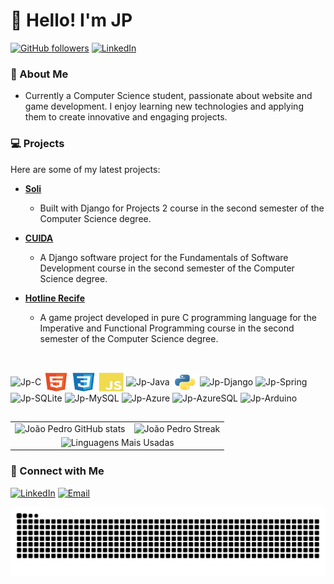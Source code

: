 # 👋 Hello! I'm JP

[![GitHub followers](https://img.shields.io/github/followers/Jp-moraiss?label=Follow&style=social)](https://github.com/Jp-moraiss)
[![LinkedIn](https://img.shields.io/badge/LinkedIn-Connect-blue)](https://www.linkedin.com/in/pedro-morais-7b05942b7/)

### 🚀 About Me

- Currently a Computer Science student, passionate about website and game development. I enjoy learning new technologies and applying them to create innovative and engaging projects.

### 💻 Projects

Here are some of my latest projects:

- **[Soli](https://github.com/Jp-moraiss/Soli)**
  - Built with Django for Projects 2 course in the second semester of the Computer Science degree.

- **[CUIDA](https://github.com/Jeraross/CUIDA/)**
  - A Django software project for the Fundamentals of Software Development course in the second semester of the Computer Science degree.

- **[Hotline Recife](https://github.com/Jeraross/Hotline-Recife/)**
  - A game project developed in pure C programming language for the Imperative and Functional Programming course in the second semester of the Computer Science degree.


##
<div style="display: inline_block"><br>
  <img align="center" alt="Jp-C" height="30" width="40" src="https://cdn.jsdelivr.net/gh/devicons/devicon@latest/icons/c/c-original.svg">
  <img align="center" alt="Jp-HTML" height="30" width="40" src="https://raw.githubusercontent.com/devicons/devicon/master/icons/html5/html5-original.svg">
  <img align="center" alt="Jp-CSS" height="30" width="40" src="https://raw.githubusercontent.com/devicons/devicon/master/icons/css3/css3-original.svg">
  <img align="center" alt="Jp-Js" height="30" width="40" src="https://raw.githubusercontent.com/devicons/devicon/master/icons/javascript/javascript-plain.svg">
  <img align="center" alt="Jp-Java" height="30" width="40" src="https://cdn.jsdelivr.net/npm/devicon@2.14.0/icons/java/java-original.svg">
  <img align="center" alt="Jp-Python" height="30" width="40" src="https://raw.githubusercontent.com/devicons/devicon/master/icons/python/python-original.svg">
  <img align="center" alt="Jp-Django" height="30" width="40" src="https://cdn.jsdelivr.net/gh/devicons/devicon@latest/icons/django/django-plain.svg">
  <img align="center" alt="Jp-Spring" height="30" width="40" src="https://cdn.jsdelivr.net/gh/devicons/devicon@latest/icons/spring/spring-original.svg">
  <img align="center" alt="Jp-SQLite" height="30" width="40" src="https://cdn.jsdelivr.net/gh/devicons/devicon@latest/icons/sqlite/sqlite-original.svg">
  <img align="center" alt="Jp-MySQL" height="30" width="40" src="https://cdn.jsdelivr.net/gh/devicons/devicon@latest/icons/mysql/mysql-original.svg">
  <img align="center" alt="Jp-Azure" height="30" width="40" src="https://cdn.jsdelivr.net/gh/devicons/devicon@latest/icons/azure/azure-original.svg">
  <img align="center" alt="Jp-AzureSQL" height="30" width="40" src="https://cdn.jsdelivr.net/gh/devicons/devicon@latest/icons/azuresqldatabase/azuresqldatabase-original.svg">
  <img align="center" alt="Jp-Arduino" height="30" width="40" src="https://cdn.jsdelivr.net/gh/devicons/devicon@latest/icons/arduino/arduino-original.svg">
</div>

##

<table align="center">
  <tr>
    <td align="center">
      <img src="https://github-readme-stats.vercel.app/api?username=Jp-moraiss&show_icons=true&theme=blue_navy&count_private=true" alt="João Pedro GitHub stats" />
    </td>
    <td align="center">
      <img src="https://github-readme-streak-stats.herokuapp.com/?user=Jp-moraiss&theme=blue_navy" alt="João Pedro Streak" />
    </td>
  </tr>
  <tr>
    <td colspan="2" align="center">
      <img src="https://github-readme-stats.vercel.app/api/top-langs/?username=Jp-moraiss&theme=blue_navy&show_icons=true&layout=compact" alt="Linguagens Mais Usadas" />
    </td>
  </tr>
</table>  


### 🔗 Connect with Me

[![LinkedIn](https://img.shields.io/badge/LinkedIn-0A66C2.svg?style=for-the-badge&logo=LinkedIn&logoColor=white)](https://www.linkedin.com/in/pedro-morais-7b05942b7/)
[![Email](https://img.shields.io/badge/Gmail-EA4335.svg?style=for-the-badge&logo=Gmail&logoColor=white)](mailto:jpamorais3011@gmail.com)


<picture>
  <source media="(prefers-color-scheme: dark)" srcset="https://raw.githubusercontent.com/Jp-moraiss/Jp-moraiss/output/github-snake-dark.svg" />
  <source media="(prefers-color-scheme: light)" srcset="https://raw.githubusercontent.com/Jp-moraiss/Jp-moraiss/output/github-snake.svg" />
  <img alt="github-snake" src="https://raw.githubusercontent.com/Jp-moraiss/Jp-moraiss/output/github-snake.svg" />
</picture>
